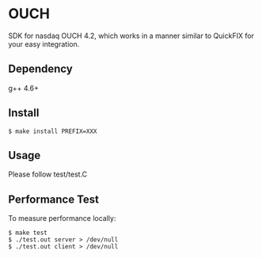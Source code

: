 # OUCH
SDK for nasdaq OUCH 4.2, which works in a manner similar to QuickFIX for your easy integration.

## Dependency
g++ 4.6+

## Install

```
$ make install PREFIX=XXX
```

## Usage

Please follow test/test.C

## Performance Test
To measure performance locally:

```
$ make test
$ ./test.out server > /dev/null
$ ./test.out client > /dev/null
```
